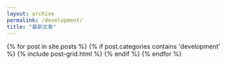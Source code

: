 ```yaml
---
layout: archive
permalink: /development/
title: "最新文章"
---
```


<div class="tiles">
{% for post in site.posts %}
    {% if post.categories contains 'development' %}
        {% include post-grid.html %}
    {% endif %}
{% endfor %}
</div><!-- /.tiles -->
